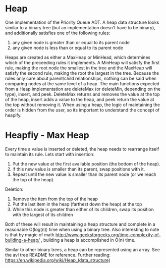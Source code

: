 # Heap
One implementation of the Priority Queue ADT. A heap data structure looks similar to a binary tree (but an implementation doesn't have to be binary), and additionally satisfies one of the following rules:
1. any given node is greater than or equal to its parent node
2. any given node is less than or equal to its parent node

Heaps are created as either a MaxHeap or MinHead, which determines which of the preceeding rules it implements. A MinHeap will satisfy the first rule, making the root node the smallest in the tree and the MaxHeap will satisfy the second rule, making the root the largest in the tree. Because the rules only care about parent/child relationships, nothing can be said when comparing nodes at the same level of a heap.
The main functions expected from a Heap implementation are deleteMax (or deleteMin, depending on the type), insert, and peek. DeleteMax returns and removes the value at the top of the heap, insert adds a value to the heap, and peek return the value at the top without removing it.
When using a heap, the logic of maintaining the order is hidden from the user, so its important to understand the concept of heapify.
# Heapfiy - Max Heap
Every time a value is inserted or deleted, the heap needs to rearrange itself to maintain its rule. Lets start with insertion:
1. Put the new value at the first available position (the bottom of the heap).
2. If this new value is smaller than its parent, swap positions with it.
3. Repeat until the new value is smaller than its parent node (or we reach the top of the heap).

Deletion:
1. Remove the item from the top of the heap
2. Put the last item in the heap (farthest down the heap) at the top
3. While this node is greater than either of its children, swap its position with the largest of its children

Both of these will result in maintaining a heap structure and complete in a reasonable O(log(n)) time when using a binary tree.
Also interesting to note is that by magic of math http://www.geeksforgeeks.org/time-complexity-of-building-a-heap/ , building a heap is accomplished in O(n) time.

Similar to other binary trees, a heap can be represented using an array. See the avl tree README for reference.
Further reading: https://en.wikipedia.org/wiki/Heap_(data_structure)